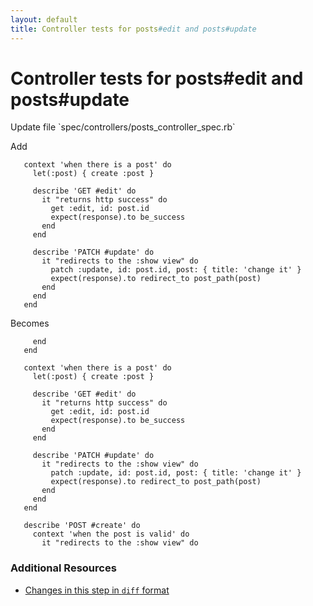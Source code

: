 ```yaml
---
layout: default
title: Controller tests for posts#edit and posts#update
---
```


<h1 id="main">Controller tests for posts#edit and posts#update</h1>
Update file `spec/controllers/posts_controller_spec.rb`

Add
<pre><code>   context &#39;when there is a post&#39; do
     let(:post) { create :post }
 
     describe &#39;GET #edit&#39; do
       it &quot;returns http success&quot; do
         get :edit, id: post.id
         expect(response).to be_success
       end
     end
 
     describe &#39;PATCH #update&#39; do
       it &quot;redirects to the :show view&quot; do
         patch :update, id: post.id, post: { title: &#39;change it&#39; }
         expect(response).to redirect_to post_path(post)
       end
     end
   end</code></pre>


Becomes
<pre><code>     end
   end
 
   context &#39;when there is a post&#39; do
     let(:post) { create :post }
 
     describe &#39;GET #edit&#39; do
       it &quot;returns http success&quot; do
         get :edit, id: post.id
         expect(response).to be_success
       end
     end
 
     describe &#39;PATCH #update&#39; do
       it &quot;redirects to the :show view&quot; do
         patch :update, id: post.id, post: { title: &#39;change it&#39; }
         expect(response).to redirect_to post_path(post)
       end
     end
   end
 
   describe &#39;POST #create&#39; do
     context &#39;when the post is valid&#39; do
       it &quot;redirects to the :show view&quot; do
</code></pre>



### Additional Resources

* [Changes in this step in `diff` format](https://github.com/stevenhallen/rails_getting_started_bdd/commit/dfdbd259c773c2cf72897bf46ad8a96d3ad548ea)

